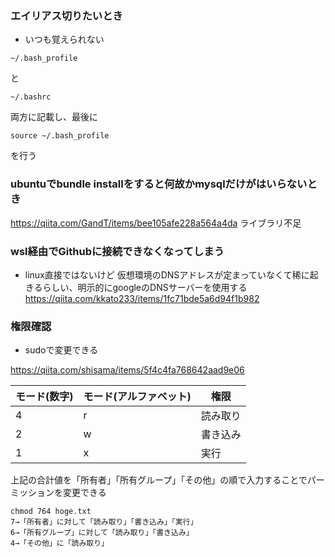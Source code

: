 ### エイリアス切りたいとき
* いつも覚えられない
```
~/.bash_profile
```
と
```
~/.bashrc
```
両方に記載し、最後に
```
source ~/.bash_profile
```
を行う
### ubuntuでbundle installをすると何故かmysqlだけがはいらないとき
https://qiita.com/GandT/items/bee105afe228a564a4da
ライブラリ不足
### wsl経由でGithubに接続できなくなってしまう
* linux直接ではないけど
仮想環境のDNSアドレスが定まっていなくて稀に起きるらしい、明示的にgoogleのDNSサーバーを使用する
https://qiita.com/kkato233/items/1fc71bde5a6d94f1b982
### 権限確認
* sudoで変更できる

https://qiita.com/shisama/items/5f4c4fa768642aad9e06

| モード(数字) | モード(アルファベット) | 権限 |
| ---- | ---- | ---- |
|4|r|読み取り|
|2|w|書き込み|
|1|x|実行|

上記の合計値を「所有者」「所有グループ」「その他」の順で入力することでパーミッションを変更できる
```
chmod 764 hoge.txt
7→「所有者」に対して「読み取り」「書き込み」「実行」
6→「所有グループ」に対して「読み取り」「書き込み」
4→「その他」に「読み取り」
```

